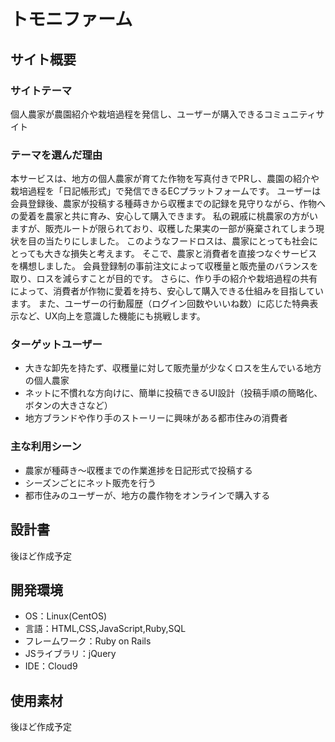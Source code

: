 # トモニファーム

## サイト概要
### サイトテーマ
個人農家が農園紹介や栽培過程を発信し、ユーザーが購入できるコミュニティサイト
​
### テーマを選んだ理由
本サービスは、地方の個人農家が育てた作物を写真付きでPRし、農園の紹介や栽培過程を「日記帳形式」で発信できるECプラットフォームです。
ユーザーは会員登録後、農家が投稿する種蒔きから収穫までの記録を見守りながら、作物への愛着を農家と共に育み、安心して購入できます。
私の親戚に桃農家の方がいますが、販売ルートが限られており、収穫した果実の一部が廃棄されてしまう現状を目の当たりにしました。
このようなフードロスは、農家にとっても社会にとっても大きな損失と考えます。
そこで、農家と消費者を直接つなぐサービスを構想しました。
会員登録制の事前注文によって収穫量と販売量のバランスを取り、ロスを減らすことが目的です。
さらに、作り手の紹介や栽培過程の共有によって、消費者が作物に愛着を持ち、安心して購入できる仕組みを目指しています。
また、ユーザーの行動履歴（ログイン回数やいいね数）に応じた特典表示など、UX向上を意識した機能にも挑戦します。
​
### ターゲットユーザー
- 大きな卸先を持たず、収穫量に対して販売量が少なくロスを生んでいる地方の個人農家
- ネットに不慣れな方向けに、簡単に投稿できるUI設計（投稿手順の簡略化、ボタンの大きさなど）
- 地方ブランドや作り手のストーリーに興味がある都市住みの消費者
​
### 主な利用シーン
- 農家が種蒔き～収穫までの作業進捗を日記形式で投稿する
- シーズンごとにネット販売を行う
- 都市住みのユーザーが、地方の農作物をオンラインで購入する
​
## 設計書
後ほど作成予定
​
## 開発環境
- OS：Linux(CentOS)
- 言語：HTML,CSS,JavaScript,Ruby,SQL
- フレームワーク：Ruby on Rails
- JSライブラリ：jQuery
- IDE：Cloud9
​
## 使用素材
後ほど作成予定
<!-- - 外部サービスの画像素材・音声素材を使用した場合は、必ずサービス名とURLを明記してください。 -->
<!-- - アプリケーションの実装に使用したgem/bootstrapのリファレンスなどの記載は不要です。 -->
<!-- - 使用しない場合は、使用素材の項目をREADMEから削除してください。 -->
<!-- - 架空の団体・題材を前提にポートフォリオを制作する場合、下記のテンプレートを当項目内に記載しましょう。 -->
<!-- 【テンプレート】 -->
<!-- 著作権を考慮し、架空のデータを扱う予定です。 -->
<!-- なお今後、実在するデータを利用する際には、事前に著作権保持者と契約を結んだ上で利用します。 -->